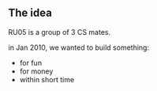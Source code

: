 The idea
-------------

RU05 is a group of 3 CS mates.

in Jan 2010, we wanted to build something:
* for fun
* for money
* within short time